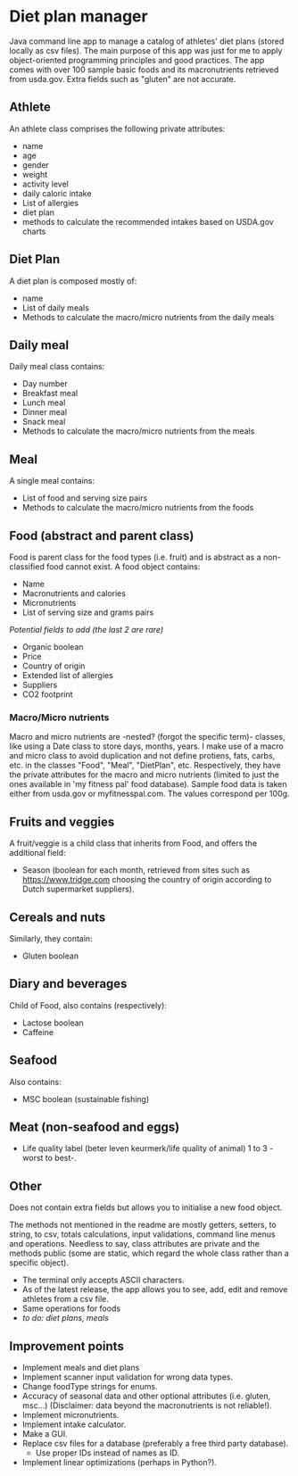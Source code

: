 # Diet plan manager

Java command line app to manage a catalog of athletes' diet plans (stored locally as csv files). The main purpose of this app was just for me
to apply object-oriented programming principles and good practices.
The app comes with over 100 sample basic foods and its macronutrients retrieved from usda.gov.
Extra fields such as "gluten" are not accurate.

## Athlete

An athlete class comprises the following private attributes:

* name
* age
* gender
* weight
* activity level
* daily caloric intake
* List of allergies
* diet plan
* methods to calculate the recommended intakes based on USDA.gov charts

## Diet Plan

A diet plan is composed mostly of:

* name
* List of daily meals
* Methods to calculate the macro/micro nutrients from the daily meals

## Daily meal

Daily meal class contains:

* Day number
* Breakfast meal
* Lunch meal
* Dinner meal
* Snack meal
* Methods to calculate the macro/micro nutrients from the meals

## Meal

A single meal contains:
* List of food and serving size pairs
* Methods to calculate the macro/micro nutrients from the foods

## Food (abstract and parent class)
Food is parent class for the food types (i.e. fruit) and is abstract as a non-classified food cannot exist.
A food object contains:
* Name
* Macronutrients and calories
* Micronutrients
* List of serving size and grams pairs

*Potential fields to add (the last 2 are rare)*

* Organic boolean
* Price
* Country of origin
* Extended list of allergies
* Suppliers
* CO2 footprint

### Macro/Micro nutrients

Macro and micro nutrients are -nested? (forgot the specific term)- classes, like using a Date class to store days,
months, years. I make use of a macro and micro class to avoid duplication and not define protiens, fats, carbs, etc. in
the classes "Food", "Meal", "DietPlan", etc. Respectively, they have the private attributes for the macro and
micro nutrients (limited to just the ones available in 'my fitness pal' food database). Sample food data is taken either
from usda.gov or myfitnesspal.com. The values correspond per 100g.

## Fruits and veggies
A fruit/veggie is a child class that inherits from Food, and offers the additional field:
* Season (boolean for each month, retrieved from sites such as https://www.tridge.com choosing the country of origin according to Dutch supermarket suppliers).

## Cereals and nuts
Similarly, they contain:
* Gluten boolean

## Diary and beverages
Child of Food, also contains (respectively):
* Lactose boolean
* Caffeine

## Seafood
Also contains:
* MSC boolean (sustainable fishing)

## Meat (non-seafood and eggs)
* Life quality label (beter leven keurmerk/life quality of animal) 1 to 3 -worst to best-.

## Other
Does not contain extra fields but allows you to initialise a new food object.

The methods not mentioned in the readme are mostly getters, setters, to string, to csv, totals calculations, input validations, command line menus and operations. Needless to say, class attributes are private and the methods public (some are static, which regard the whole class rather than a specific object).
* The terminal only accepts ASCII characters.
* As of the latest release, the app allows you to see, add, edit and remove athletes from a csv file.
* Same operations for foods
* *to do: diet plans, meals*

## Improvement points
* Implement meals and diet plans
* Implement scanner input validation for wrong data types.
* Change foodType strings for enums.
* Accuracy of seasonal data and other optional attributes (i.e. gluten, msc...) (Disclaimer: data beyond the macronutrients is not reliable!).
* Implement micronutrients.
* Implement intake calculator.
* Make a GUI.
* Replace csv files for a database (preferably a free third party database).
    * Use proper IDs instead of names as ID.
* Implement linear optimizations (perhaps in Python?).